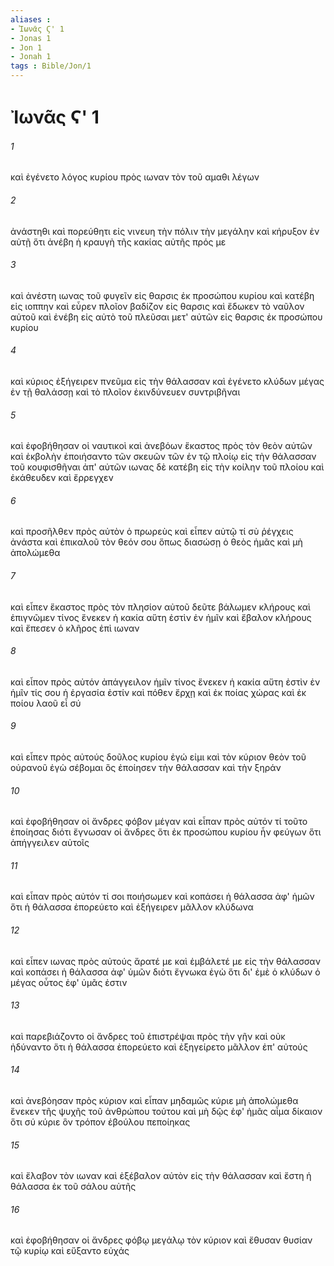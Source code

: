 ```yaml
---
aliases : 
- Ἰωνᾶς Ϛ' 1
- Jonas 1
- Jon 1
- Jonah 1
tags : Bible/Jon/1
---
```


# Ἰωνᾶς Ϛ' 1

###### 1
καὶ ἐγένετο λόγος κυρίου πρὸς ιωναν τὸν τοῦ αμαθι λέγων
###### 2
ἀνάστηθι καὶ πορεύθητι εἰς νινευη τὴν πόλιν τὴν μεγάλην καὶ κήρυξον ἐν αὐτῇ ὅτι ἀνέβη ἡ κραυγὴ τῆς κακίας αὐτῆς πρός με
###### 3
καὶ ἀνέστη ιωνας τοῦ φυγεῖν εἰς θαρσις ἐκ προσώπου κυρίου καὶ κατέβη εἰς ιοππην καὶ εὗρεν πλοῖον βαδίζον εἰς θαρσις καὶ ἔδωκεν τὸ ναῦλον αὐτοῦ καὶ ἐνέβη εἰς αὐτὸ τοῦ πλεῦσαι μετ' αὐτῶν εἰς θαρσις ἐκ προσώπου κυρίου
###### 4
καὶ κύριος ἐξήγειρεν πνεῦμα εἰς τὴν θάλασσαν καὶ ἐγένετο κλύδων μέγας ἐν τῇ θαλάσσῃ καὶ τὸ πλοῖον ἐκινδύνευεν συντριβῆναι
###### 5
καὶ ἐφοβήθησαν οἱ ναυτικοὶ καὶ ἀνεβόων ἕκαστος πρὸς τὸν θεὸν αὐτῶν καὶ ἐκβολὴν ἐποιήσαντο τῶν σκευῶν τῶν ἐν τῷ πλοίῳ εἰς τὴν θάλασσαν τοῦ κουφισθῆναι ἀπ' αὐτῶν ιωνας δὲ κατέβη εἰς τὴν κοίλην τοῦ πλοίου καὶ ἐκάθευδεν καὶ ἔρρεγχεν
###### 6
καὶ προσῆλθεν πρὸς αὐτὸν ὁ πρωρεὺς καὶ εἶπεν αὐτῷ τί σὺ ῥέγχεις ἀνάστα καὶ ἐπικαλοῦ τὸν θεόν σου ὅπως διασώσῃ ὁ θεὸς ἡμᾶς καὶ μὴ ἀπολώμεθα
###### 7
καὶ εἶπεν ἕκαστος πρὸς τὸν πλησίον αὐτοῦ δεῦτε βάλωμεν κλήρους καὶ ἐπιγνῶμεν τίνος ἕνεκεν ἡ κακία αὕτη ἐστὶν ἐν ἡμῖν καὶ ἔβαλον κλήρους καὶ ἔπεσεν ὁ κλῆρος ἐπὶ ιωναν
###### 8
καὶ εἶπον πρὸς αὐτόν ἀπάγγειλον ἡμῖν τίνος ἕνεκεν ἡ κακία αὕτη ἐστὶν ἐν ἡμῖν τίς σου ἡ ἐργασία ἐστίν καὶ πόθεν ἔρχῃ καὶ ἐκ ποίας χώρας καὶ ἐκ ποίου λαοῦ εἶ σύ
###### 9
καὶ εἶπεν πρὸς αὐτούς δοῦλος κυρίου ἐγώ εἰμι καὶ τὸν κύριον θεὸν τοῦ οὐρανοῦ ἐγὼ σέβομαι ὃς ἐποίησεν τὴν θάλασσαν καὶ τὴν ξηράν
###### 10
καὶ ἐφοβήθησαν οἱ ἄνδρες φόβον μέγαν καὶ εἶπαν πρὸς αὐτόν τί τοῦτο ἐποίησας διότι ἔγνωσαν οἱ ἄνδρες ὅτι ἐκ προσώπου κυρίου ἦν φεύγων ὅτι ἀπήγγειλεν αὐτοῖς
###### 11
καὶ εἶπαν πρὸς αὐτόν τί σοι ποιήσωμεν καὶ κοπάσει ἡ θάλασσα ἀφ' ἡμῶν ὅτι ἡ θάλασσα ἐπορεύετο καὶ ἐξήγειρεν μᾶλλον κλύδωνα
###### 12
καὶ εἶπεν ιωνας πρὸς αὐτούς ἄρατέ με καὶ ἐμβάλετέ με εἰς τὴν θάλασσαν καὶ κοπάσει ἡ θάλασσα ἀφ' ὑμῶν διότι ἔγνωκα ἐγὼ ὅτι δι' ἐμὲ ὁ κλύδων ὁ μέγας οὗτος ἐφ' ὑμᾶς ἐστιν
###### 13
καὶ παρεβιάζοντο οἱ ἄνδρες τοῦ ἐπιστρέψαι πρὸς τὴν γῆν καὶ οὐκ ἠδύναντο ὅτι ἡ θάλασσα ἐπορεύετο καὶ ἐξηγείρετο μᾶλλον ἐπ' αὐτούς
###### 14
καὶ ἀνεβόησαν πρὸς κύριον καὶ εἶπαν μηδαμῶς κύριε μὴ ἀπολώμεθα ἕνεκεν τῆς ψυχῆς τοῦ ἀνθρώπου τούτου καὶ μὴ δῷς ἐφ' ἡμᾶς αἷμα δίκαιον ὅτι σύ κύριε ὃν τρόπον ἐβούλου πεποίηκας
###### 15
καὶ ἔλαβον τὸν ιωναν καὶ ἐξέβαλον αὐτὸν εἰς τὴν θάλασσαν καὶ ἔστη ἡ θάλασσα ἐκ τοῦ σάλου αὐτῆς
###### 16
καὶ ἐφοβήθησαν οἱ ἄνδρες φόβῳ μεγάλῳ τὸν κύριον καὶ ἔθυσαν θυσίαν τῷ κυρίῳ καὶ εὔξαντο εὐχάς
